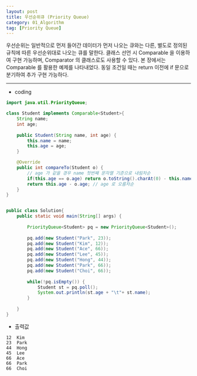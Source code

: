 ```yaml
---
layout: post
title: 우선순위큐 (Priority Queue)
category: 01_Algorithm
tag: [Priority Queue]
---
```


우선순위는 일반적으로 먼저 들어간 데이터가 먼저 나오는 큐와는 다른, 별도로 정의된 규칙에 따른 우선순위대로 나오는 큐를 말한다.
클래스 선언 시 Comparable 을 이용하여 구현 가능하며, Comparator 의 클래스로도 사용할 수 있다. 본 장에서는 Comparable 를 활용한 예제를 나타내었다.
동일 조건일 때는 return 이전에 if 문으로 분기하여 추가 구현 가능하다.

---

- coding

```java
import java.util.PriorityQueue;

class Student implements Comparable<Student>{
	String name;
	int age;
	
	public Student(String name, int age) {
		this.name = name;
		this.age = age;
	}

	@Override
	public int compareTo(Student o) {
		// age 가 같을 경우 name 첫번째 문자열 기준으로 내림차순
		if(this.age == o.age) return o.toString().charAt(0) - this.name.toString().charAt(0);  
		return this.age - o.age; // age 로 오름차순
	}
}


public class Solution{
	public static void main(String[] args) {
		
		PriorityQueue<Student> pq = new PriorityQueue<Student>();
		
		pq.add(new Student("Park", 23));
		pq.add(new Student("Kim", 12));
		pq.add(new Student("Ace", 66));
		pq.add(new Student("Lee", 45));
		pq.add(new Student("Hong", 44));
		pq.add(new Student("Park", 66));
		pq.add(new Student("Choi", 66));
		
		while(!pq.isEmpty()) {
			Student st = pq.poll();
			System.out.println(st.age + "\t"+ st.name);
		}
 
	}
}
```

- 출력값

```
12	Kim
23	Park
44	Hong
45	Lee
66	Ace
66	Park
66	Choi
``` 